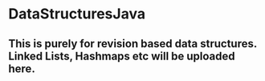 # DataStructuresJava


## This is purely for revision based data structures. Linked Lists, Hashmaps etc will be uploaded here.
